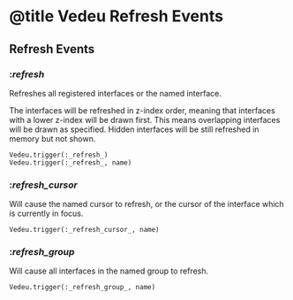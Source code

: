 # @title Vedeu Refresh Events

## Refresh Events

### :_refresh_
Refreshes all registered interfaces or the named interface.

The interfaces will be refreshed in z-index order, meaning that
interfaces with a lower z-index will be drawn first. This means
overlapping interfaces will be drawn as specified. Hidden interfaces
will be still refreshed in memory but not shown.

    Vedeu.trigger(:_refresh_)
    Vedeu.trigger(:_refresh_, name)

### :_refresh_cursor_
Will cause the named cursor to refresh, or the cursor of the interface
which is currently in focus.

    Vedeu.trigger(:_refresh_cursor_, name)

### :_refresh_group_
Will cause all interfaces in the named group to refresh.

    Vedeu.trigger(:_refresh_group_, name)
